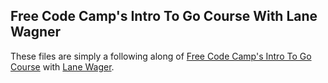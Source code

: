 ## Free Code Camp's Intro To Go Course With Lane Wagner

These files are simply a following along of [Free Code Camp's Intro To Go Course](https://www.youtube.com/watch?v=un6ZyFkqFKo&pp=ygUaZnJlZSBjb2RlIGNhbXAgaW50cm8gdG8gZ28%3D) with [Lane Wager](https://github.com/wagslane).
